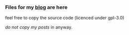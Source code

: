 ### Files for my [blog](https://atordvairn.netlify.app/) are here

feel free to copy the source code (licenced under gpl-3.0)

_do not copy my posts_ in anyway.
